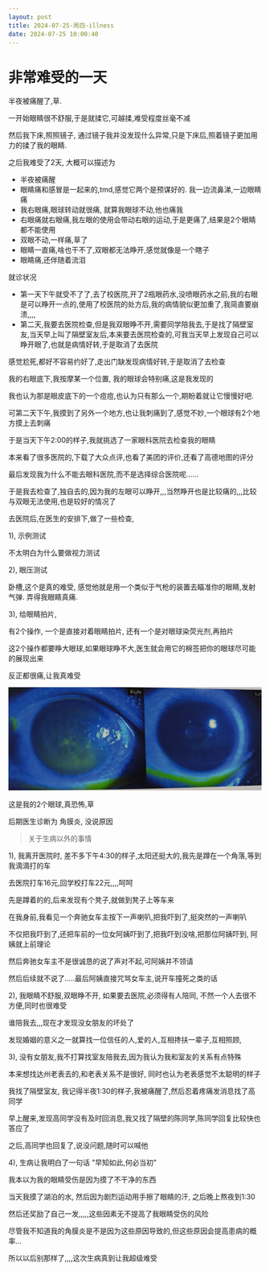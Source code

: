 ```yaml
---
layout: post
title: 2024-07-25-周四-illness
date: 2024-07-25 10:00:40
---
```


# 非常难受的一天

半夜被痛醒了,草.

一开始眼睛很不舒服,于是就揉它,可越揉,难受程度丝毫不减

然后我下床,照照镜子, 通过镜子我并没发现什么异常,只是下床后,照着镜子更加用力的揉了我的眼睛.

之后我难受了2天, 大概可以描述为

- 半夜被痛醒
- 眼睛痛和感冒是一起来的,tmd,感觉它两个是预谋好的. 我一边流鼻涕,一边眼睛痛
- 我右眼痛,眼球转动就很痛, 就算我眼球不动,他也痛我
- 右眼痛就右眼痛,我左眼的使用会带动右眼的运动,于是更痛了,结果是2个眼睛都不能使用
- 双眼不动,一样痛,草了
- 眼睛一直痛,啥也干不了,双眼都无法睁开,感觉就像是一个瞎子
- 眼睛痛,还伴随着流泪



就诊状况

- 第一天下午就受不了了,去了校医院,开了2瓶眼药水,没喷眼药水之前,我的右眼是可以睁开一点的,使用了校医院的处方后,我的病情貌似更加重了,我简直要崩溃,,,,
- 第二天,我要去医院检查,但是我双眼睁不开,需要同学陪我去,于是找了隔壁室友,当天早上叫了隔壁室友后,本来要去医院检查的,可我当天早上发现自己可以睁开眼了,也就是病情好转,于是取消了去医院

感觉尬死,都好不容易约好了,走出门缺发现病情好转,于是取消了去检查

我的右眼底下,我按摩某一个位置, 我的眼球会特别痛,这是我发现的

我也认为那是眼皮底下的一个痘痘,也认为只有那么一个,期盼着就让它慢慢好吧.

可第二天下午,我摸到了另外一个地方,也让我刺痛到了,感觉不妙,一个眼球有2个地方摸上去刺痛

于是当天下午2:00的样子,我就挑选了一家眼科医院去检查我的眼睛

本来看了很多医院的,下载了大众点评,也看了美团的评价,还看了高德地图的评分

最后发现我为什么不能去眼科医院,而不是选择综合医院呢......

于是我去检查了,独自去的,因为我的左眼可以睁开,,,当然睁开也是比较痛的,,,比较与双眼无法使用,也是较好的情况了

去医院后,在医生的安排下,做了一些检查,

1), 示例测试

不太明白为什么要做视力测试

2), 眼压测试

 卧槽,这个是真的难受, 感觉他就是用一个类似于气枪的装置去瞄准你的眼睛,发射气弹. 弄得我眼睛真痛.

3), 给眼睛拍片, 

有2个操作, 一个是直接对着眼睛拍片, 还有一个是对眼球染荧光剂,再拍片

这2个操作都要睁大眼球,如果眼球睁不大,医生就会用它的棉签把你的眼球尽可能的展现出来

反正都很痛,让我真难受

![](https://raw.githubusercontent.com/i1oveyou/2024-year/master/_posts/img/image_20240726222301123.png)

这是我的2个眼球,真恐怖,草

后期医生诊断为 角膜炎, 没说原因



> 关于生病以外的事情

1), 我离开医院时, 差不多下午4:30的样子,太阳还挺大的,我先是蹲在一个角落,等到我滴滴打的车

去医院打车16元,回学校打车22元,,,,呵呵

先是蹲着的的,后来发现有个凳子,就做到凳子上等车来

在我身前,我看见一个奔驰女车主按下一声喇叭,把我吓到了,挺突然的一声喇叭

不仅把我吓到了,还把车前的一位女阿姨吓到了,把我吓到没啥,把那位阿姨吓到, 阿姨就上前理论

然后奔驰女车主不是很诚恳的说了声对不起,可阿姨并不领请

然后后续就不说了.....最后阿姨直接咒骂女车主,说开车撞死之类的话

2), 我眼睛不舒服,双眼睁不开, 如果要去医院,必须得有人陪同, 不然一个人去很不方便,同时也很难受

谁陪我去,,,现在才发现没女朋友的坏处了

发现婚姻的意义之一就算找一位信任的人,爱的人,互相搀扶一辈子,互相照顾,

3), 没有女朋友,我不打算找室友陪我去,因为我认为我和室友的关系有点特殊

本来想找达州老表去的,和老表关系不是很好, 同时也认为老表感觉不太聪明的样子

我找了隔壁室友, 我记得半夜1:30的样子,我被痛醒了,然后忍着疼痛发消息找了高同学

早上醒来,发现高同学没有及时回消息,我又找了隔壁的陈同学,陈同学回复比较快也答应了

之后,高同学也回复了,说没问题,随时可以喊他

4), 生病让我明白了一句话 "早知如此,何必当初"

我本以为我的眼睛受伤是因为摸了不干净的东西

当天我摸了湖泊的水, 然后因为剧烈运动用手擦了眼睛的汗, 之后晚上熬夜到1:30

然后还奖励了自己一发,,,,,这些因素无不提高了我眼睛受伤的风险

尽管我不知道我的角膜炎是不是因为这些原因导致的,但这些原因会提高患病的概率...

所以以后别那样了,,,,这次生病真到让我超级难受



